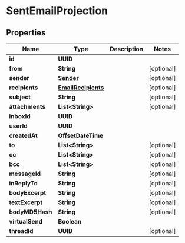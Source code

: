 

# SentEmailProjection


## Properties

| Name | Type | Description | Notes |
|------------ | ------------- | ------------- | -------------|
|**id** | **UUID** |  |  |
|**from** | **String** |  |  [optional] |
|**sender** | [**Sender**](Sender) |  |  [optional] |
|**recipients** | [**EmailRecipients**](EmailRecipients) |  |  [optional] |
|**subject** | **String** |  |  [optional] |
|**attachments** | **List&lt;String&gt;** |  |  [optional] |
|**inboxId** | **UUID** |  |  |
|**userId** | **UUID** |  |  |
|**createdAt** | **OffsetDateTime** |  |  |
|**to** | **List&lt;String&gt;** |  |  [optional] |
|**cc** | **List&lt;String&gt;** |  |  [optional] |
|**bcc** | **List&lt;String&gt;** |  |  [optional] |
|**messageId** | **String** |  |  [optional] |
|**inReplyTo** | **String** |  |  [optional] |
|**bodyExcerpt** | **String** |  |  [optional] |
|**textExcerpt** | **String** |  |  [optional] |
|**bodyMD5Hash** | **String** |  |  [optional] |
|**virtualSend** | **Boolean** |  |  |
|**threadId** | **UUID** |  |  [optional] |



